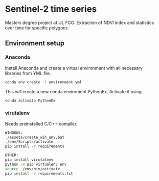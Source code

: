 # Sentinel-2 time series
Masters degree project at UL FGG. Extraction of NDVI index and statistics over time for specific polygons.

## Environment setup

### Anaconda

Install Anaconda and create a virtual environment with all necessary libraries from YML file.

```bash
conda env create -f environment.yml
```

This will create a new conda enviroment PythonEx. Activate it using

```bash
conda activate PythonEx
```

### virutalenv

Needs preinstalled C/C++ compiler.
```bash
WINDOWS:
./assets/create_win_env.bat
./env/Scripts/activate
pip install -r requirements

OTHER:
pip install virutalenv
python -m pip virtualenv env
source ./env/bin/activate
pip install -r requirements.txt
```